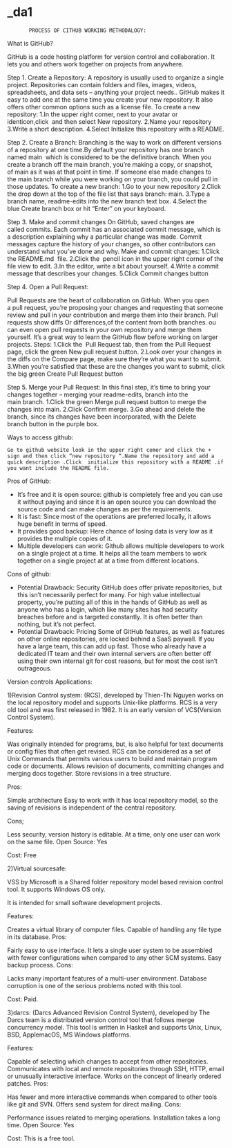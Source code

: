 # _da1

           PROCESS OF CITHUB WORKING METHODALOGY:

What is GitHub?

GitHub is a code hosting platform for version control and collaboration. It lets you and others work together on projects from anywhere.

Step 1. Create a Repository:
A repository is usually used to organize a single project. Repositories can contain folders and files, images, videos, spreadsheets, and data sets – anything your project needs.. GitHub makes it easy to add one at the same time you create your new repository. It also offers other common options such as a license file.
To create a new repository:
1.In the upper right corner, next to your avatar or identicon,click  and then select New repository.
2.Name your repository
3.Write a short description.
4.Select Initialize this repository with a README.


Step 2. Create a Branch:
Branching is the way to work on different versions of a repository at one time.By default your repository has one branch named main  which is considered to be the definitive branch.
When you create a branch off the main branch, you’re making a copy, or snapshot, of main as it was at that point in time. If someone else made changes to the main branch while you were working on your branch, you could pull in those updates.
To create a new branch:
1.Go to your new repository
2.Click the drop down at the top of the file list that says branch: main.
3.Type a branch name, readme-edits into the new branch text box.
4.Select the blue Create branch box or hit “Enter” on your keyboard.

Step 3. Make and commit changes
On GitHub, saved changes are called commits. Each commit has an associated commit message, which is a description explaining why a particular change was made. Commit messages capture the history of your changes, so other contributors can understand what you’ve done and why.
Make and commit changes:
1.Click the README.md  file.
2.Click the  pencil icon in the upper right corner of the file view to edit.
3.In the editor, write a bit about yourself.
 4.Write a commit message that describes your changes.
5.Click Commit changes button



Step 4. Open a Pull Request:

Pull Requests are the heart of collaboration on GitHub. When you open a pull
request, you’re proposing your changes and requesting that someone review and
pull in your contribution and merge them into their branch. Pull requests show diffs
Or differences,of the content from both branches.
ou can even open pull requests in your own repository and merge them yourself. It’s a great way to learn the GitHub flow before working on larger projects.
Steps:
1.Click the  Pull Request tab, then from the Pull Request page, click the green New pull request button.
2.Look over your changes in the diffs on the Compare page, make sure they’re what you want to submit.
3.When you’re satisfied that these are the changes you want to submit, click the big green Create Pull Request button

Step 5. Merge your Pull Request:
In this final step, it’s time to bring your changes together – merging your readme-edits, branch into the main branch.
1.Click the green Merge pull request button to merge the changes into main.
2.Click Confirm merge.
3.Go ahead and delete the branch, since its changes have been incorporated, with the Delete branch button in the purple box.


Ways to access github:

    Go to github website look in the upper right comer and click the + sign and then click “new repository “.Name the repository and add a quick description .Click  initialize this repository with a README .if you want include the README file.

Pros of GitHub:
* It’s free and it is open source:
 github is completely free and you can use it without paying and since it is an open source you can download the source code and can make changes as per the requirements.
* It is fast:
Since most of the operations are preferred locally, it allows huge benefit in terms of speed.
* It provides good backup:
Here chance of losing data is very low as it provides the multiple copies of it.
* Multiple developers can work:
Github allows multiple developers to work on a single project at a time. It helps all the team members to work together on a single project at at a time from different locations.

Cons of github:
* Potential Drawback: Security
GitHub does offer private repositories, but this isn’t necessarily perfect for many. For high value intellectual property, you’re putting all of this in the hands of GitHub as well as anyone who has a login, which like many sites has had security breaches before and is targeted constantly. It is often better than nothing, but it’s not perfect.
* Potential Drawback: Pricing
Some of GitHub features, as well as features on other online repositories, are locked behind a SaaS paywall. If you have a large team, this can add up fast. Those who already have a dedicated IT team and their own internal servers are often better off using their own internal git for cost reasons, but for most the cost isn’t outrageous.



Version controls Applications:


1)Revision Control system:
          (RCS), developed by Thien-Thi Nguyen works on the local repository model and supports Unix-like platforms. RCS is a very old tool and was first released in 1982. It is an early version of VCS(Version Control System).

Features:

Was originally intended for programs, but, is also helpful for text documents or config files that often get revised.
RCS can be considered as a set of Unix Commands that permits various users to build and maintain program code or documents.
Allows revision of documents, committing changes and merging docs together.
Store revisions in a tree structure.

Pros:

Simple architecture
Easy to work with
It has local repository model, so the saving of revisions is independent of the central repository.
 
 Cons;

Less security, version history is editable.
At a time, only one user can work on the same file.
Open Source: Yes

Cost: Free

2)Virtual sourcesafe:

   VSS by Microsoft is a Shared folder repository model based revision control tool. It supports Windows OS only.

It is intended for small software development projects.

Features:

Creates a virtual library of computer files.
Capable of handling any file type in its database.
Pros:

Fairly easy to use interface.
It lets a single user system to be assembled with fewer configurations when compared to any other SCM systems.
Easy backup process.
Cons:

Lacks many important features of a multi-user environment.
Database corruption is one of the serious problems noted with this tool.

Cost: Paid. 
 
 3)darcs:
    (Darcs Advanced Revision Control System), developed by The Darcs team is a distributed version control tool that follows merge concurrency model. This tool is written in Haskell and supports Unix, Linux, BSD, ApplemacOS, MS Windows platforms.

Features:

Capable of selecting which changes to accept from other repositories.
Communicates with local and remote repositories through SSH, HTTP, email or unusually interactive interface.
Works on the concept of linearly ordered patches.
Pros:

Has fewer and more interactive commands when compared to other tools like git and SVN.
Offers send system for direct mailing.
Cons:

Performance issues related to merging operations.
Installation takes a long time.
Open Source: Yes

Cost: This is a free tool.


